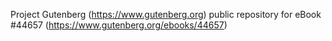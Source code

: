 Project Gutenberg (https://www.gutenberg.org) public repository for eBook #44657 (https://www.gutenberg.org/ebooks/44657)
